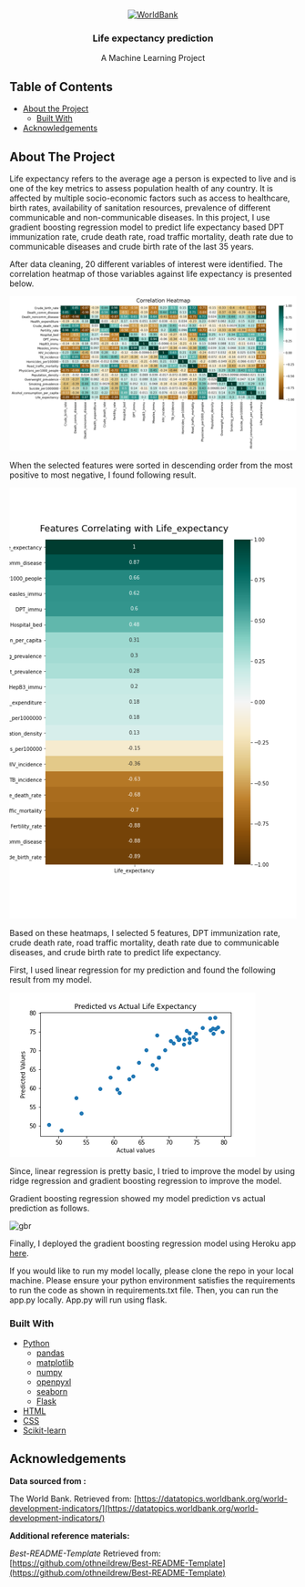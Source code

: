 <!---Project Logo -->
<br />
<p align="center">
  <a href=>
    <img src="https://www.worldbank.org/content/dam/wbr/logo/logo-wb-header-en.svg" alt="WorldBank">
  </a>

  <h3 align="center">Life expectancy prediction</h3>
  <p align="center">
    A Machine Learning Project
    <br />
</p>
</p>


<!-- TABLE OF CONTENTS -->
## Table of Contents

* [About the Project](#about-the-project)
  * [Built With](#built-with)
* [Acknowledgements](#acknowledgements)


<!-- ABOUT THE PROJECT -->
## About The Project
Life expectancy refers to the average age a person is expected to live and is one of the key metrics to assess population health of any country.
It is affected by multiple socio-economic factors such as access to healthcare, birth rates, availability of sanitation resources, prevalence of
different communicable and non-communicable diseases.
In this project, I use gradient boosting regression model to predict life expectancy based DPT immunization rate, crude death rate,
road traffic mortality, death rate due to communicable diseases and crude birth rate of the last 35 years.
 
After data cleaning, 20 different variables of interest were identified. The correlation heatmap of those variables against life expectancy is presented below.  

<img src="static/images/heatmap.png" alt="heatmap">

When the selected features were sorted in descending order from the most positive to most negative, I found following result.

<img src="static/images/correlations.png" alt="correlations">

Based on these heatmaps, I selected 5 features, DPT immunization rate, crude death rate, road traffic mortality, death rate due to communicable diseases, and crude birth rate to predict life expectancy. 

First, I used linear regression for my prediction and found the following result from my model.

<img src="static/images/predictionlr.png" alt="linearreg">

Since, linear regression is pretty basic, I tried to improve the model by using ridge regression and gradient boosting regression to improve the model. 

Gradient boosting regression showed my model prediction vs actual prediction as follows.

<img src="static/images/heatmappredictiongbr.png" alt="gbr">

Finally, I deployed the gradient boosting regression model using Heroku app [here](https://sd-life-expectancy.herokuapp.com/predict).

If you would like to run my model locally, please clone the repo in your local machine. Please ensure your python environment satisfies the requirements to run the code as shown in requirements.txt file. 
Then, you can run the app.py locally. App.py will run using flask. 

### Built With
* [Python](https://www.python.org/about/)
  * [pandas](https://pandas.pydata.org/pandas-docs/stable/getting_started/index.html)
  * [matplotlib](https://matplotlib.org/3.3.3/contents.html)
  * [numpy](https://numpy.org/doc/)
  * [openpyxl](https://openpyxl.readthedocs.io/en/stable/)
  * [seaborn](https://seaborn.pydata.org/)
  * [Flask](https://flask-doc.readthedocs.io/en/latest/)
* [HTML](https://developer.mozilla.org/en-US/docs/Web/HTML)
* [CSS](https://developer.mozilla.org/en-US/docs/Web/CSS#:~:text=Cascading%20Style%20Sheets%20%28CSS%29%20is%20a%20stylesheet%20language,on%20paper%2C%20in%20speech%2C%20or%20on%20other%20media.)
* [Scikit-learn](https://scikit-learn.org/stable/)


<!-- ACKNOWLEDGEMENTS -->
## Acknowledgements

**Data sourced from :**

The World Bank. Retrieved from: [https://datatopics.worldbank.org/world-development-indicators/](https://datatopics.worldbank.org/world-development-indicators/)

**Additional reference materials:**

_Best-README-Template_ Retrieved from: [https://github.com/othneildrew/Best-README-Template](https://github.com/othneildrew/Best-README-Template)

